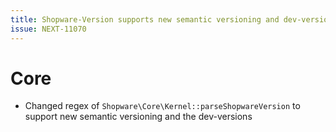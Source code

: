 ```yaml
---
title: Shopware-Version supports new semantic versioning and dev-versions
issue: NEXT-11070
---
```

# Core
* Changed regex of `Shopware\Core\Kernel::parseShopwareVersion` to support new semantic versioning and the dev-versions

